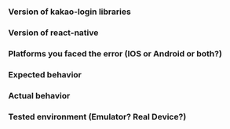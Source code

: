 ### Version of kakao-login libraries

<!-- 사용하고 있는 네이버 로그인 라이브러리 버전을 적어주세요 -->

### Version of react-native

<!-- 리액트네이티브 버전을 적어주세요 -->

### Platforms you faced the error (IOS or Android or both?)

<!-- 문제가 발생한 플랫폼을 적어주세요 -->

### Expected behavior

<!-- 정상동작 해야 하는 작업을 적어주세요 -->

### Actual behavior

<!-- 겪고 있는 문제 상황을 적어주세요 -->

### Tested environment (Emulator? Real Device?)

<!-- 오류를 겪고 있는 개발환경(에뮬레이터 또는 실제 기기)을 적어주세요 -->
